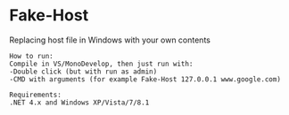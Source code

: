 Fake-Host 
==== 
Replacing host file in Windows with your own contents

~~~~~~~~~~~~~~~~~~~~~~~~~~~~~~~~~~~~~~~~~~~~~~~~~~~~~~~~~~~~~~~~~~~~~~~~~~~~~~~~~~~~~~~~~~~~~~~~
How to run:
Compile in VS/MonoDevelop, then just run with:
-Double click (but with run as admin)
-CMD with arguments (for example Fake-Host 127.0.0.1 www.google.com)

Requirements:
.NET 4.x and Windows XP/Vista/7/8.1

